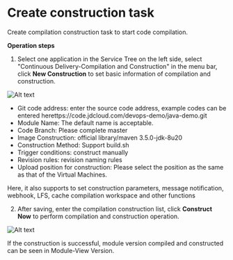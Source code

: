 # Create construction task

Create compilation construction task to start code compilation.

**Operation steps**

1. Select one application in the Service Tree on the left side, select "Continuous Delivery-Compilation and Construction" in the menu bar, click **New Construction** to set basic information of compilation and construction.

![Alt text](https://github.com/jdcloudcom/cn/blob/DevOps/image/DevOps/Starting8.png)


- Git code address: enter the source code address, example codes can be entered herettps://code.jdcloud.com/devops-demo/java-demo.git
- Module Name: The default name is acceptable.
- Code Branch: Please complete master
- Image Construction: official library/maven 3.5.0-jdk-8u20
- Construction Method: Support build.sh
- Trigger conditions: construct manually
- Revision rules: revision naming rules
- Upload position for construction: Please select the position as the same as that of the Virtual Machines.

Here, it also supports to set construction parameters, message notification, webhook, LFS, cache compilation workspace and other functions

2. After saving, enter the compilation construction list, click **Construct Now** to perform compilation and construction operation.

![Alt text](https://github.com/jdcloudcom/cn/blob/DevOps/image/DevOps/Starting9.png)

If the construction is successful, module version compiled and constructed can be seen in Module-View Version.
